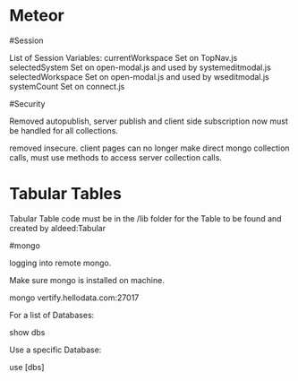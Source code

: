 # Meteor

#Session

  List of Session Variables:
    currentWorkspace
      Set on TopNav.js
    selectedSystem
      Set on open-modal.js and used by systemeditmodal.js
    selectedWorkspace
      Set on open-modal.js and used by wseditmodal.js
    systemCount
      Set on connect.js

#Security

  Removed autopublish, server publish and client side subscription now must be handled for all collections.

  removed insecure. client pages can no longer make direct mongo collection calls, must use methods to access server collection calls.

# Tabular Tables

  Tabular Table code must be in the /lib folder for the Table to be found and created by aldeed:Tabular


#mongo

logging into remote mongo.

  Make sure mongo is installed on machine.

  mongo vertify.hellodata.com:27017

For a list of Databases:

  show dbs

Use a specific Database:

  use [dbs]
